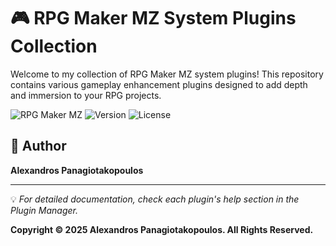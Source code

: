 # 🎮 RPG Maker MZ System Plugins Collection

Welcome to my collection of RPG Maker MZ system plugins! This repository contains various gameplay enhancement plugins designed to add depth and immersion to your RPG projects.


![RPG Maker MZ](https://img.shields.io/badge/RPG%20Maker-MZ-blue)
![Version](https://img.shields.io/badge/version-1.0.0-green)
![License](https://img.shields.io/badge/license-CC%20BY%204.0-orange)



## 👤 Author

**Alexandros Panagiotakopoulos**

---

💡 *For detailed documentation, check each plugin's help section in the Plugin Manager.*

**Copyright © 2025 Alexandros Panagiotakopoulos. All Rights Reserved.**
